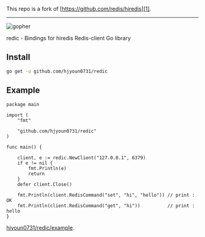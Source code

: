 This repo is a fork of [https://github.com/redis/hiredis][1].

---

![gopher](https://user-images.githubusercontent.com/55075487/146725496-5c07d4bc-bac9-4856-97a4-19afb3b632b7.jpg)

redic - Bindings for hiredis Redis-client Go library

## Install

```sh
go get -u github.com/hjyoun0731/redic
```

## Example

```
package main

import (
	"fmt"

	"github.com/hjyoun0731/redic"
)

func main() {

	client, e := redic.NewClient("127.0.0.1", 6379)
	if e != nil {
		fmt.Println(e)
		return
	}
	defer client.Close()

	fmt.Println(client.RedisCommand("set", "hi", "hello")) // print : OK
	fmt.Println(client.RedisCommand("get", "hi"))          // print : hello
}
```

[hjyoun0731/redic/example][2].


[1]: https://github.com/redis/hiredis
[2]: https://github.com/hjyoun0731/redic/blob/master/example/main.go
